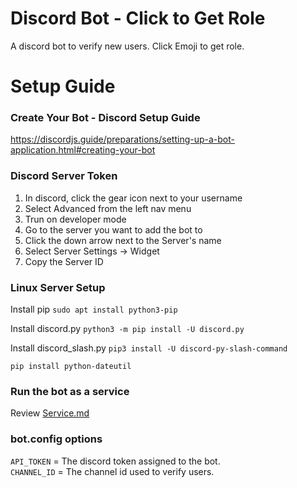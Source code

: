 # Discord Bot - Click to Get Role
A discord bot to verify new users. Click Emoji to get role.

# Setup Guide

### Create Your Bot - Discord Setup Guide
https://discordjs.guide/preparations/setting-up-a-bot-application.html#creating-your-bot


### Discord Server Token
1. In discord, click the gear icon next to your username
1. Select Advanced from the left nav menu
1. Trun on developer mode
1. Go to the server you want to add the bot to
1. Click the down arrow next to the Server's name
1. Select Server Settings -> Widget
1. Copy the Server ID

### Linux Server Setup
Install pip
`sudo apt install python3-pip`

Install discord.py
`python3 -m pip install -U discord.py`

Install discord_slash.py
`pip3 install -U discord-py-slash-command`

`pip install python-dateutil`

### Run the bot as a service
Review [Service.md](Service.md)

### bot.config options
`API_TOKEN` = The discord token assigned to the bot.  
`CHANNEL_ID` = The channel id used to verify users.